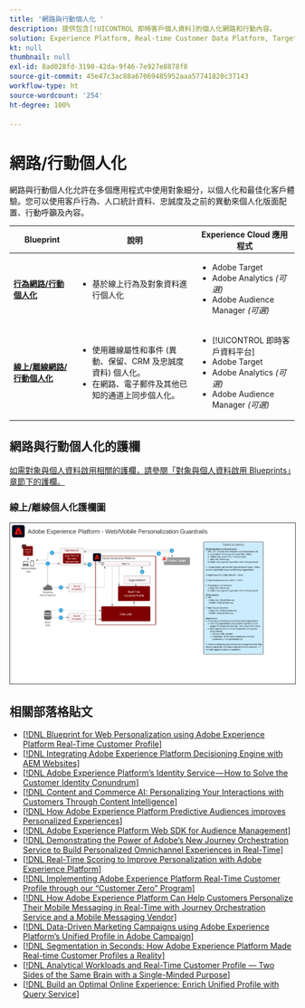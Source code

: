 ```yaml
---
title: '網路與行動個人化 '
description: 提供包含[!UICONTROL 即時客戶個人資料]的個人化網路和行動內容。
solution: Experience Platform, Real-time Customer Data Platform, Target, Audience Manager, Analytics, Experience Cloud Services
kt: null
thumbnail: null
exl-id: 8ad028fd-3190-42da-9f46-7e927e8878f8
source-git-commit: 45e47c3ac88a67069485952aaa57741820c37143
workflow-type: ht
source-wordcount: '254'
ht-degree: 100%

---
```


# 網路/行動個人化

網路與行動個人化允許在多個應用程式中使用對象細分，以個人化和最佳化客戶體驗。您可以使用客戶行為、人口統計資料、忠誠度及之前的異動來個人化版面配置、行動呼籲及內容。

| Blueprint | 說明 | Experience Cloud 應用程式 |
|---|---|---|
| **[行為網路/行動個人化](behavioral.md)** | <ul><li>基於線上行為及對象資料進行個人化</li></ul> | <ul><li>Adobe Target</li><li>Adobe Analytics *(可選)*</li><li>Adobe Audience Manager *(可選)*</li></ul> |
| **[線上/離線網路/行動個人化](online-offline.md)** | <ul><li>使用離線屬性和事件 (異動、保留、CRM 及忠誠度資料) 個人化。</li><li>在網路、電子郵件及其他已知的通道上同步個人化。</li></ul> | <ul><li>[!UICONTROL 即時客戶資料平台]</li><li>Adobe Target</li><li>Adobe Analytics *(可選)*</li><li>Adobe Audience Manager *(可選)*</li></ul> |

## 網路與行動個人化的護欄

[如需對象與個人資料啟用相關的護欄，請參閱「對象與個人資料啟用 Blueprints」章節下的護欄。](../audience-activation/overview.md)

### 線上/離線個人化護欄圖

<img src="assets/personalization_guardrails.png" alt="線上/離線網路個人化 Blueprint 的參考架構" style="border:1px solid #4a4a4a" />

## 相關部落格貼文

* [[!DNL Blueprint for Web Personalization using Adobe Experience Platform Real-Time Customer Profile]](https://medium.com/adobetech/blueprint-for-web-personalization-using-adobe-experience-platform-real-time-customer-profile-fef2ce7a4b2f)
* [[!DNL Integrating Adobe Experience Platform Decisioning Engine with AEM Websites]](https://jaeness.medium.com/integrating-adobe-experience-platform-decisioning-engine-with-aem-websites-9c222acd12e2)
* [[!DNL Adobe Experience Platform’s Identity Service — How to Solve the Customer Identity Conundrum]](https://medium.com/adobetech/adobe-experience-platforms-identity-service-how-to-solve-the-customer-identity-conundrum-f95e22d16ea9)
* [[!DNL Content and Commerce AI: Personalizing Your Interactions with Customers Through Content Intelligence]](https://medium.com/adobetech/content-and-commerce-ai-personalizing-your-interactions-with-customers-through-content-intelligence-dc182601deab)
* [[!DNL How Adobe Experience Platform Predictive Audiences improves Personalized Experiences]](https://medium.com/adobetech/how-adobe-experience-platform-predictive-audiences-improves-personalized-experiences-1f75a60cb7a3)
* [[!DNL Adobe Experience Platform Web SDK for Audience Management]](https://medium.com/adobetech/adobe-experience-platform-web-sdk-for-audience-management-751fa6d063bc)
* [[!DNL Demonstrating the Power of Adobe’s New Journey Orchestration Service to Build Personalized Omnichannel Experiences in Real-Time]](https://medium.com/adobetech/demonstrating-the-power-of-adobes-new-journey-orchestration-service-to-build-personalized-aa60d88cd34)
* [[!DNL Real-Time Scoring to Improve Personalization with Adobe Experience Platform]](https://medium.com/adobetech/real-time-scoring-to-improve-personalization-with-adobe-experience-platform-78d3a47406f7)
* [[!DNL Implementing Adobe Experience Platform Real-Time Customer Profile through our “Customer Zero” Program]](https://medium.com/adobetech/implementing-adobe-experience-platform-real-time-customer-profile-through-our-customer-zero-32e7cd952896)
* [[!DNL How Adobe Experience Platform Can Help Customers Personalize Their Mobile Messaging in Real-Time with Journey Orchestration Service and a Mobile Messaging Vendor]](https://medium.com/adobetech/how-adobe-experience-platform-helped-a-client-personalize-their-mobile-messaging-in-real-time-with-7d634aefa098)
* [[!DNL Data-Driven Marketing Campaigns using Adobe Experience Platform’s Unified Profile in Adobe Campaign]](https://medium.com/adobetech/data-driven-marketing-campaigns-using-adobe-experience-platforms-unified-profile-in-adobe-campaign-9d9a97e183c4)
* [[!DNL Segmentation in Seconds: How Adobe Experience Platform Made Real-time Customer Profiles a Reality]](https://medium.com/adobetech/segmentation-in-seconds-how-adobe-experience-platform-made-real-time-customer-profiles-a-reality-a7a8552b0847)
* [[!DNL Analytical Workloads and Real-Time Customer Profile — Two Sides of the Same Brain with a Single-Minded Purpose]](https://medium.com/adobetech/analytical-workloads-and-real-time-customer-profile-two-sides-of-the-same-brain-with-a-cdfac85ce8c1)
* [[!DNL Build an Optimal Online Experience: Enrich Unified Profile with Query Service]](https://medium.com/adobetech/build-an-optimal-online-experience-enrich-unified-profile-with-query-service-8027c196ab33)

